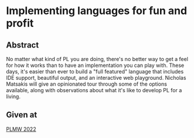 # Implementing languages for fun and profit

## Abstract

No matter what kind of PL you are doing, there's no better way to get a feel for how it works than to have an implementation you can play with. These days, it's easier than ever to build a "full featured" language that includes IDE support, beautiful output, and an interactive web playground. Nicholas Matsakis will give an opinionated tour through some of the options available, along with observations about what it's like to develop PL for a living.

## Given at

[PLMW 2022](https://popl22.sigplan.org/home/PLMW-2022)
